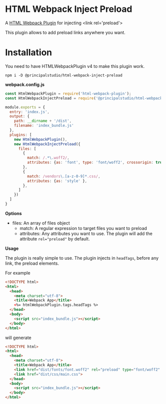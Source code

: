 # HTML Webpack Inject Preload
A [HTML Webpack Plugin](https://github.com/jantimon/html-webpack-plugin) for injecting &lt;link rel='preload'>

This plugin allows to add preload links anywhere you want.

# Installation

You need to have HTMLWebpackPlugin v4 to make this plugin work.

```
npm i -D @principalstudio/html-webpack-inject-preload
```

**webpack.config.js**

```js
const HtmlWebpackPlugin = require('html-webpack-plugin');
const HtmlWebpackInjectPreload = require('@principalstudio/html-webpack-inject-preload');

module.exports = {
  entry: 'index.js',
  output: {
    path: __dirname + '/dist',
    filename: 'index_bundle.js'
  },
  plugins: [
    new HtmlWebpackPlugin(),
    new HtmlWebpackInjectPreload({
      files: [
        {
          match: /.*\.woff2/,
          attributes: {as: 'font', type: 'font/woff2', crossorigin: true },
        },
        {
          match: /vendors\.[a-z-0-9]*.css/,
          attributes: {as: 'style' },
        },
      ]
    })
  ]
}
```

**Options**

* files: An array of files object
  * match: A regular expression to target files you want to preload
  * attributes: Any attributes you want to use. The plugin will add the attribute `rel="preload"` by default.

**Usage**

The plugin is really simple to use. The plugin injects in `headTags`, before any link, the preload elements.

For example

```html
<!DOCTYPE html>
<html>
  <head>
    <meta charset="utf-8">
    <title>Webpack App</title>
    <%= htmlWebpackPlugin.tags.headTags %>
  </head>
  <body>
    <script src="index_bundle.js"></script>
  </body>
</html>
```

will generate

```html
<!DOCTYPE html>
<html>
  <head>
    <meta charset="utf-8">
    <title>Webpack App</title>
    <link href="dist/fonts/font.woff2" rel="preload" type="font/woff2" crossorigin>
    <link href="dist/css/main.css">
  </head>
  <body>
    <script src="index_bundle.js"></script>
  </body>
</html>
```
